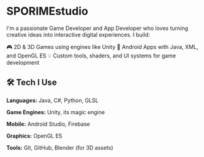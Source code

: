 
# SPORIMEstudio

I'm a passionate Game Developer and App Developer who loves turning creative ideas into interactive digital experiences. I build:

🎮 2D & 3D Games using engines like Unity
📱 Android Apps with Java, XML, and OpenGL ES
💡 Custom tools, shaders, and UI systems for game development



## 🛠️ Tech I Use 

**Languages:** Java, C#, Python, GLSL

**Game Engines:** Unity, its magic  engine 

**Mobile:** Android Studio, Firebase

**Graphics:** OpenGL ES

**Tools:** Git, GitHub, Blender (for 3D assets)

